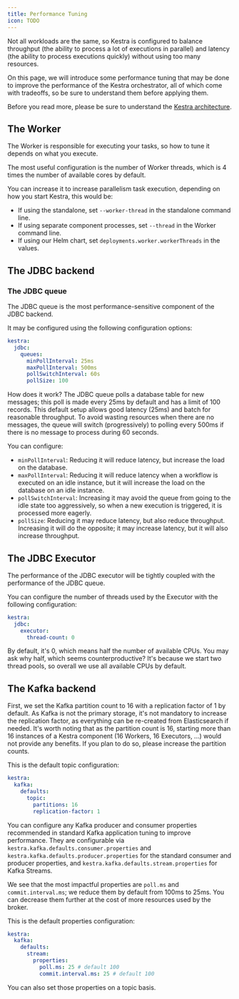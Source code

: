 ```yaml
---
title: Performance Tuning
icon: TODO
---
```


Not all workloads are the same, so Kestra is configured to balance throughput (the ability to process a lot of executions in parallel) and latency (the ability to process executions quickly) without using too many resources.

On this page, we will introduce some performance tuning that may be done to improve the performance of the Kestra orchestrator, all of which come with tradeoffs, so be sure to understand them before applying them.

Before you read more, please be sure to understand the [Kestra architecture](../07.architecture).

## The Worker

The Worker is responsible for executing your tasks, so how to tune it depends on what you execute.

The most useful configuration is the number of Worker threads, which is 4 times the number of available cores by default.

You can increase it to increase parallelism task execution, depending on how you start Kestra, this would be:
- If using the standalone, set `--worker-thread` in the standalone command line.
- If using separate component processes, set `--thread` in the Worker command line.
- If using our Helm chart, set `deployments.worker.workerThreads` in the values.

## The JDBC backend

### The JDBC queue

The JDBC queue is the most performance-sensitive component of the JDBC backend.

It may be configured using the following configuration options:

```yaml
kestra:
  jdbc:
    queues:
      minPollInterval: 25ms
      maxPollInterval: 500ms
      pollSwitchInterval: 60s
      pollSize: 100
```

How does it work? The JDBC queue polls a database table for new messages; this poll is made every 25ms by default and has a limit of 100 records.
This default setup allows good latency (25ms) and batch for reasonable throughput.
To avoid wasting resources when there are no messages, the queue will switch (progressively) to polling every 500ms if there is no message to process during 60 seconds.

You can configure:
- `minPollInterval`: Reducing it will reduce latency, but increase the load on the database.
- `maxPollInterval`: Reducing it will reduce latency when a workflow is executed on an idle instance, but it will increase the load on the database on an idle instance.
- `pollSwitchInterval`: Increasing it may avoid the queue from going to the idle state too aggressively, so when a new execution is triggered, it is processed more eagerly.
- `pollSize`: Reducing it may reduce latency, but also reduce throughput. Increasing it will do the opposite; it may increase latency, but it will also increase throughput.

## The JDBC Executor

The performance of the JDBC executor will be tightly coupled with the performance of the JDBC queue.

You can configure the number of threads used by the Executor with the following configuration:

```yaml
kestra:
  jdbc:
    executor:
      thread-count: 0
```

By default, it's 0, which means half the number of available CPUs. You may ask why half, which seems counterproductive?
It's because we start two thread pools, so overall we use all available CPUs by default.

## The Kafka backend

First, we set the Kafka partition count to 16 with a replication factor of 1 by default. As Kafka is not the primary storage, it's not mandatory to increase the replication factor, as everything can be re-created from Elasticsearch if needed. It's worth noting that as the partition count is 16, starting more than 16 instances of a Kestra component (16 Workers, 16 Executors, ...) would not provide any benefits. If you plan to do so, please increase the partition counts.

This is the default topic configuration:
```yaml
kestra:
  kafka:
    defaults:
      topic:
        partitions: 16
        replication-factor: 1
```

You can configure any Kafka producer and consumer properties recommended in standard Kafka application tuning to improve performance.
They are configurable via `kestra.kafka.defaults.consumer.properties` and `kestra.kafka.defaults.producer.properties` for the standard consumer and producer properties, and `kestra.kafka.defaults.stream.properties` for Kafka Streams.

We see that the most impactful properties are `poll.ms` and `commit.interval.ms`; we reduce them by default from 100ms to 25ms. You can decrease them further at the cost of more resources used by the broker.

This is the default properties configuration:
```yaml
kestra:
  kafka:
    defaults:
      stream:
        properties:
          poll.ms: 25 # default 100
          commit.interval.ms: 25 # default 100
```

You can also set those properties on a topic basis.

